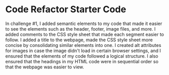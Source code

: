 # Code Refactor Starter Code

In challenge #1, I added semantic elements to my code that made it easier to see the elements such as the header, footer, image files, and more. I added comments to the CSS style sheet that made each segment easier to follow. I added a title to the webpage, made the CSS style sheet more concise by consolidating similar elements into one. I created alt attributes for images in case the image didn't load in certain browser settings, and I ensured that the elements of my code followed a logical structure. I also ensured that the headings in my HTML code were in sequential order so that the webpage was easier to view.
